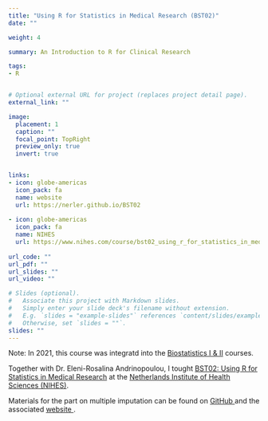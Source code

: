 ```yaml
---
title: "Using R for Statistics in Medical Research (BST02)"
date: ""

weight: 4

summary: An Introduction to R for Clinical Research

tags:
- R


# Optional external URL for project (replaces project detail page).
external_link: ""

image:
  placement: 1
  caption: ""
  focal_point: TopRight
  preview_only: true
  invert: true


links:
- icon: globe-americas
  icon_pack: fa
  name: website
  url: https://nerler.github.io/BST02
  
- icon: globe-americas
  icon_pack: fa
  name: NIHES
  url: https://www.nihes.com/course/bst02_using_r_for_statistics_in_medical_research  
  
url_code: ""
url_pdf: ""
url_slides: ""
url_video: ""

# Slides (optional).
#   Associate this project with Markdown slides.
#   Simply enter your slide deck's filename without extension.
#   E.g. `slides = "example-slides"` references `content/slides/example-slides.md`.
#   Otherwise, set `slides = ""`.
slides: ""
---
```



Note: In 2021, this course was integratd into the [Biostatistics I & II](http://localhost:1313/teaching/biostats/) courses.


Together with Dr. Eleni-Rosalina Andrinopoulou, I tought [BST02: Using R for Statistics in Medical Research](https://www.nihes.com/course/bst02_using_r_for_statistics_in_medical_research)
at the [Netherlands Institute of Health Sciences (NIHES)](https://www.nihes.com/).

Materials for the part on multiple imputation can be found on 
[GitHub <i class="fas fa-external-link-alt fa-xs"></i>](https://github.com/NErler/BST02) and the associated
[website <i class="fas fa-external-link-alt fa-xs"></i>](https://nerler.github.io/BST02).
